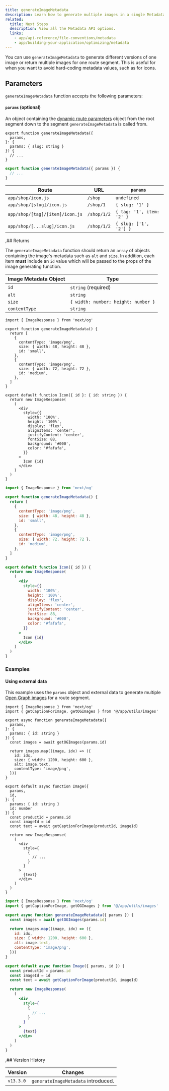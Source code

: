 ```yaml
---
title: generateImageMetadata
description: Learn how to generate multiple images in a single Metadata API special file.
related:
  title: Next Steps
  description: View all the Metadata API options.
  links:
    - app/api-reference/file-conventions/metadata
    - app/building-your-application/optimizing/metadata
---
```


You can use `generateImageMetadata` to generate different versions of one image or return multiple images for one route segment. This is useful for when you want to avoid hard-coding metadata values, such as for icons.

## Parameters

`generateImageMetadata` function accepts the following parameters:

#### `params` (optional)

An object containing the [dynamic route parameters](/docs/app/building-your-application/routing/dynamic-routes) object from the root segment down to the segment `generateImageMetadata` is called from.

```tsx filename="icon.tsx" switcher
export function generateImageMetadata({
  params,
}: {
  params: { slug: string }
}) {
  // ...
}
```

```jsx filename="icon.js" switcher
export function generateImageMetadata({ params }) {
  // ...
}
```

| Route                           | URL         | `params`                  |
| ------------------------------- | ----------- | ------------------------- |
| `app/shop/icon.js`              | `/shop`     | `undefined`               |
| `app/shop/[slug]/icon.js`       | `/shop/1`   | `{ slug: '1' }`           |
| `app/shop/[tag]/[item]/icon.js` | `/shop/1/2` | `{ tag: '1', item: '2' }` |
| `app/shop/[...slug]/icon.js`    | `/shop/1/2` | `{ slug: ['1', '2'] }`    |

,## Returns

The `generateImageMetadata` function should return an `array` of objects containing the image's metadata such as `alt` and `size`. In addition, each item **must** include an `id` value which will be passed to the props of the image generating function.

| Image Metadata Object | Type                                |
| --------------------- | ----------------------------------- |
| `id`                  | `string` (required)                 |
| `alt`                 | `string`                            |
| `size`                | `{ width: number; height: number }` |
| `contentType`         | `string`                            |

```tsx filename="icon.tsx" switcher
import { ImageResponse } from 'next/og'

export function generateImageMetadata() {
  return [
    {
      contentType: 'image/png',
      size: { width: 48, height: 48 },
      id: 'small',
    },
    {
      contentType: 'image/png',
      size: { width: 72, height: 72 },
      id: 'medium',
    },
  ]
}

export default function Icon({ id }: { id: string }) {
  return new ImageResponse(
    (
      <div
        style={{
          width: '100%',
          height: '100%',
          display: 'flex',
          alignItems: 'center',
          justifyContent: 'center',
          fontSize: 88,
          background: '#000',
          color: '#fafafa',
        }}
      >
        Icon {id}
      </div>
    )
  )
}
```

```jsx filename="icon.js" switcher
import { ImageResponse } from 'next/og'

export function generateImageMetadata() {
  return [
    {
      contentType: 'image/png',
      size: { width: 48, height: 48 },
      id: 'small',
    },
    {
      contentType: 'image/png',
      size: { width: 72, height: 72 },
      id: 'medium',
    },
  ]
}

export default function Icon({ id }) {
  return new ImageResponse(
    (
      <div
        style={{
          width: '100%',
          height: '100%',
          display: 'flex',
          alignItems: 'center',
          justifyContent: 'center',
          fontSize: 88,
          background: '#000',
          color: '#fafafa',
        }}
      >
        Icon {id}
      </div>
    )
  )
}
```

### Examples

#### Using external data

This example uses the `params` object and external data to generate multiple [Open Graph images](/docs/app/api-reference/file-conventions/metadata/opengraph-image) for a route segment.

```tsx filename="app/products/[id]/opengraph-image.tsx" switcher
import { ImageResponse } from 'next/og'
import { getCaptionForImage, getOGImages } from '@/app/utils/images'

export async function generateImageMetadata({
  params,
}: {
  params: { id: string }
}) {
  const images = await getOGImages(params.id)

  return images.map((image, idx) => ({
    id: idx,
    size: { width: 1200, height: 600 },
    alt: image.text,
    contentType: 'image/png',
  }))
}

export default async function Image({
  params,
  id,
}: {
  params: { id: string }
  id: number
}) {
  const productId = params.id
  const imageId = id
  const text = await getCaptionForImage(productId, imageId)

  return new ImageResponse(
    (
      <div
        style={
          {
            // ...
          }
        }
      >
        {text}
      </div>
    )
  )
}
```

```jsx filename="app/products/[id]/opengraph-image.js" switcher
import { ImageResponse } from 'next/og'
import { getCaptionForImage, getOGImages } from '@/app/utils/images'

export async function generateImageMetadata({ params }) {
  const images = await getOGImages(params.id)

  return images.map((image, idx) => ({
    id: idx,
    size: { width: 1200, height: 600 },
    alt: image.text,
    contentType: 'image/png',
  }))
}

export default async function Image({ params, id }) {
  const productId = params.id
  const imageId = id
  const text = await getCaptionForImage(productId, imageId)

  return new ImageResponse(
    (
      <div
        style={
          {
            // ...
          }
        }
      >
        {text}
      </div>
    )
  )
}
```

,## Version History

| Version   | Changes                             |
| --------- | ----------------------------------- |
| `v13.3.0` | `generateImageMetadata` introduced. |
